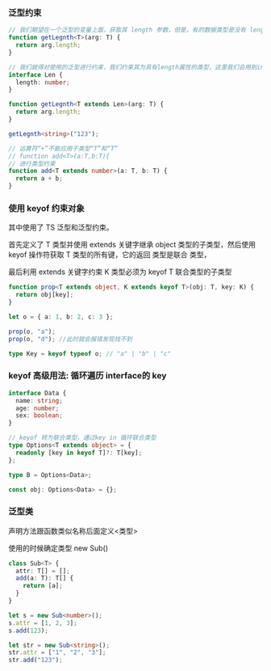 ### 泛型约束

```ts
// 我们期望在一个泛型的变量上面，获取其 length 参数，但是，有的数据类型是没有 length 属性的
function getLegnth<T>(arg: T) {
  return arg.length;
}

// 我们就得对使用的泛型进行约束，我们约束其为具有length属性的类型，这里我们会用到interface,代码如下
interface Len {
  length: number;
}

function getLegnth<T extends Len>(arg: T) {
  return arg.length;
}

getLegnth<string>("123");

// 运算符“+”不能应用于类型“T”和“T”
// function add<T>(a:T,b:T){
// 进行类型约束
function add<T extends number>(a: T, b: T) {
  return a + b;
}
```

### 使用 keyof 约束对象

其中使用了 TS 泛型和泛型约束。

首先定义了 T 类型并使用 extends 关键字继承 object 类型的子类型，然后使用 keyof 操作符获取 T 类型的所有键，它的返回 类型是联合 类型，

最后利用 extends 关键字约束 K 类型必须为 keyof T 联合类型的子类型

```ts
function prop<T extends object, K extends keyof T>(obj: T, key: K) {
  return obj[key];
}

let o = { a: 1, b: 2, c: 3 };

prop(o, "a");
prop(o, "d"); //此时就会报错发现找不到

type Key = keyof typeof o; // "a" | "b" | "c"
```

### keyof 高级用法: 循环遍历 interface的 key

```ts
interface Data {
  name: string;
  age: number;
  sex: boolean;
}

// keyof 转为联合类型，通过key in 循环联合类型
type Options<T extends object> = {
  readonly [key in keyof T]?: T[key];
};

type B = Options<Data>;

const obj: Options<Data> = {};
```

### 泛型类

声明方法跟函数类似名称后面定义<类型>

使用的时候确定类型 new Sub<number>()

```ts
class Sub<T> {
  attr: T[] = [];
  add(a: T): T[] {
    return [a];
  }
}

let s = new Sub<number>();
s.attr = [1, 2, 3];
s.add(123);

let str = new Sub<string>();
str.attr = ["1", "2", "3"];
str.add("123");
```
